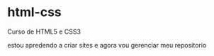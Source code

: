 # html-css
 Curso de HTML5 e CSS3

estou apredendo a criar sites e agora vou gerenciar meu repositorio 